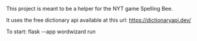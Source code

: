 This project is meant to be a helper for the NYT game Spelling Bee.

It uses the free dictionary api available at this url: https://dictionaryapi.dev/

To start:
flask --app wordwizard run
